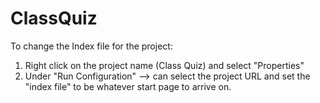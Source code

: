 # ClassQuiz

To change the Index file for the project:

1. Right click on the project name (Class Quiz) and select "Properties"
2. Under "Run Configuration" --> can select the project URL and 
   set the "index file" to be whatever start page to arrive on. 
